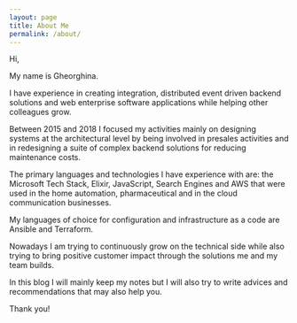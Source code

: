 ```yaml
---
layout: page
title: About Me
permalink: /about/
---
```


Hi,

My name is Gheorghina.

I have experience in creating integration, distributed event driven backend solutions and web enterprise software applications while helping other colleagues grow.

Between 2015 and 2018 I focused my activities mainly on designing systems at the architectural level by being involved in presales activities and in redesigning a suite of complex backend solutions for reducing maintenance costs.   

The primary languages and technologies I have experience with are: the Microsoft Tech Stack, Elixir, JavaScript, Search Engines and AWS that were used in the home automation, pharmaceutical and in the cloud communication businesses.

My languages of choice for configuration and infrastructure as a code are Ansible and Terraform.

Nowadays I am trying to continuously grow on the technical side while also trying to bring positive customer impact through the solutions me and my team builds.  

In this blog I will mainly keep my notes but I will also try to write advices and recommendations that may also help you.

Thank you!
